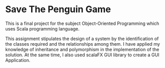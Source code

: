 # Save The Penguin Game
This is a final project for the subject Object-Oriented Programming which uses Scala programming language. 

This assignment stipulates the design of a system by the identification of the classes required and the relationships among them. I have applied my knowledge of inheritance and polymorphism in the implementation of the solution. At the same time, I also used scalaFX GUI library to create a GUI Application. 
